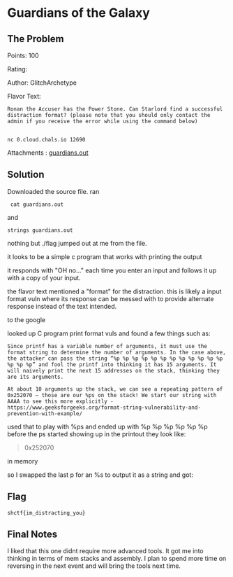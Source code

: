 # Guardians of the Galaxy

## The Problem
Points: 100

Rating:

Author: GlitchArchetype


Flavor Text:
```
Ronan the Accuser has the Power Stone. Can Starlord find a successful distraction format? (please note that you should only contact the admin if you receive the error while using the command below)


nc 0.cloud.chals.io 12690

```

Attachments : [guardians.out](guardians.out)


## Solution

Downloaded the source file. ran
```
 cat guardians.out 
 ```
 and 
 ```
 strings guardians.out 
 ```
 nothing but ./flag jumped out at me from the file. 

 it looks to be a simple c program that works with printing the output

it responds with "OH no..." each time you enter an input and follows it up with a copy of your input. 

the flavor text mentioned a "format" for the distraction. this is likely a input format vuln where its response can be messed with to provide alternate response instead of the text intended.

to the google

looked up C program print format vuls and found a few things such as:
```
Since printf has a variable number of arguments, it must use the format string to determine the number of arguments. In the case above, the attacker can pass the string “%p %p %p %p %p %p %p %p %p %p %p %p %p %p %p” and fool the printf into thinking it has 15 arguments. It will naively print the next 15 addresses on the stack, thinking they are its arguments.

At about 10 arguments up the stack, we can see a repeating pattern of 0x252070 – those are our %ps on the stack! We start our string with AAAA to see this more explicitly - https://www.geeksforgeeks.org/format-string-vulnerability-and-prevention-with-example/
```

used that to play with %ps and ended up with %p %p %p %p %p %p before the ps started showing up in the printout they look like:
>0x252070

in memory

so I swapped the last p for an %s to output it as a string and got: 




## Flag

```
shctf{im_distracting_you}
```

## Final Notes
I liked that this one didnt require more advanced tools. It got me into thinking in terms of mem stacks and assembly. I plan to spend more time on reversing in the next event and will bring the tools next time.